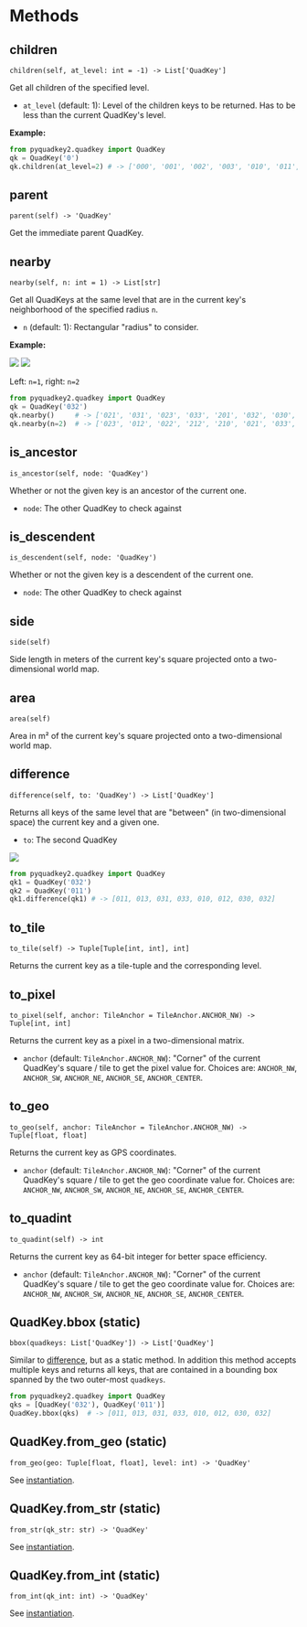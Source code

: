 # Methods

## children
`children(self, at_level: int = -1) -> List['QuadKey']`

Get all children of the specified level. 

* `at_level` (default: 1): Level of the children keys to be returned. Has to be less than the current QuadKey's level.

**Example:**
```python
from pyquadkey2.quadkey import QuadKey
qk = QuadKey('0')
qk.children(at_level=2) # -> ['000', '001', '002', '003', '010', '011', '012', '013', '020', '021', '022', '023', '030', '031', '032', '033']
```

## parent
`parent(self) -> 'QuadKey'`

Get the immediate parent QuadKey.

## nearby
`nearby(self, n: int = 1) -> List[str]`

Get all QuadKeys at the same level that are in the current key's neighborhood of the specified radius `n`.

* `n` (default: 1): Rectangular "radius" to consider.

**Example:**

![](img/pyquadkey_nearby_n1.png) ![](img/pyquadkey_nearby_n2.png)

Left: `n=1`, right: `n=2`

```python
from pyquadkey2.quadkey import QuadKey
qk = QuadKey('032')
qk.nearby()     # -> ['021', '031', '023', '033', '201', '032', '030', '211', '210']
qk.nearby(n=2)  # -> ['023', '012', '022', '212', '210', '021', '033', '300', '203', '200', '030', '102', '003', '031', '302', '201', '032', '202', '120', '213', '002', '013', '122', '211', '020']
```

## is_ancestor
`is_ancestor(self, node: 'QuadKey')`

Whether or not the given key is an ancestor of the current one.

* `node`: The other QuadKey to check against


## is_descendent
`is_descendent(self, node: 'QuadKey')`

Whether or not the given key is a descendent of the current one.

* `node`: The other QuadKey to check against


## side
`side(self)`

Side length in meters of the current key's square projected onto a two-dimensional world map. 

## area
`area(self)`

Area in m² of the current key's square projected onto a two-dimensional world map. 

## difference
`difference(self, to: 'QuadKey') -> List['QuadKey']`

Returns all keys of the same level that are "between" (in two-dimensional space) the current key and a given one.

* `to`: The second QuadKey

![](img/pyquadkey_difference.png)

```python
from pyquadkey2.quadkey import QuadKey
qk1 = QuadKey('032')
qk2 = QuadKey('011')
qk1.difference(qk1) # -> [011, 013, 031, 033, 010, 012, 030, 032]
```

## to_tile
`to_tile(self) -> Tuple[Tuple[int, int], int]`

Returns the current key as a tile-tuple and the corresponding level.

## to_pixel
`to_pixel(self, anchor: TileAnchor = TileAnchor.ANCHOR_NW) -> Tuple[int, int]`

Returns the current key as a pixel in a two-dimensional matrix.

* `anchor` (default: `TileAnchor.ANCHOR_NW`): "Corner" of the current QuadKey's square / tile to get the pixel value for. Choices are: `ANCHOR_NW`, `ANCHOR_SW`, `ANCHOR_NE`, `ANCHOR_SE`, `ANCHOR_CENTER`.

## to_geo
`to_geo(self, anchor: TileAnchor = TileAnchor.ANCHOR_NW) -> Tuple[float, float]`

Returns the current key as GPS coordinates.

* `anchor` (default: `TileAnchor.ANCHOR_NW`): "Corner" of the current QuadKey's square / tile to get the geo coordinate value for. Choices are: `ANCHOR_NW`, `ANCHOR_SW`, `ANCHOR_NE`, `ANCHOR_SE`, `ANCHOR_CENTER`.

## to_quadint
`to_quadint(self) -> int`

Returns the current key as 64-bit integer for better space efficiency.

* `anchor` (default: `TileAnchor.ANCHOR_NW`): "Corner" of the current QuadKey's square / tile to get the geo coordinate value for. Choices are: `ANCHOR_NW`, `ANCHOR_SW`, `ANCHOR_NE`, `ANCHOR_SE`, `ANCHOR_CENTER`.

## QuadKey.bbox (static)
`bbox(quadkeys: List['QuadKey']) -> List['QuadKey']`

Similar to [difference](#difference), but as a static method. In addition this method accepts multiple keys and returns all keys, that are contained in a bounding box spanned by the two outer-most `quadkeys`.

```python
from pyquadkey2.quadkey import QuadKey
qks = [QuadKey('032'), QuadKey('011')]
QuadKey.bbox(qks)  # -> [011, 013, 031, 033, 010, 012, 030, 032]
```  

## QuadKey.from_geo (static)
`from_geo(geo: Tuple[float, float], level: int) -> 'QuadKey'`

See [instantiation](instantiation.md#from-string-representation).

## QuadKey.from_str (static)
`from_str(qk_str: str) -> 'QuadKey'`

See [instantiation](instantiation.md#from-integer-representation).

## QuadKey.from_int (static)
`from_int(qk_int: int) -> 'QuadKey'`

See [instantiation](instantiation.md#from-coordinates).